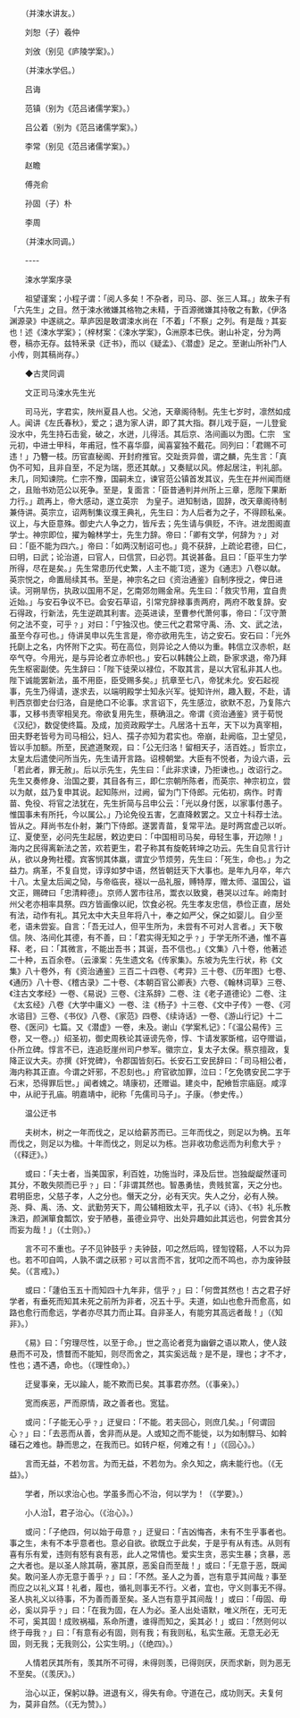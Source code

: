 <!-- { "loadSidebar": true } -->
　　（并涑水讲友。）

　　刘恕（子）羲仲

　　刘攽（别见《庐陵学案》。）

　　（并涑水学侣。）

　　吕诲

　　范镇（别为《范吕诸儒学案》。）

　　吕公着（别为《范吕诸儒学案》。）

　　李常（别见《范吕诸儒学案》。）

　　赵瞻

　　傅尧俞

　　孙固（子）朴

　　李周

　　（并涑水同调。）

　　----

　　涑水学案序录

　　祖望谨案；小程子谓：「阅人多矣！不杂者，司马、邵、张三人耳。」故朱子有「六先生」之目。然于涑水微嫌其格物之未精，于百源微嫌其持敬之有歉，《伊洛渊源录》中遂祧之。草庐因是敢谓涑水尚在「不着」「不察」之列。有是哉﹖其妄也！述《涑水学案》；（梓材案：《涑水学案》，洲原本已佚。谢山补定，分为两卷，稿亦无存。兹特釆录《迂书》，而以《疑孟》、《潜虚》足之。至谢山所补门人小传，则其稿尚存。）

　　◆古灵同调

　　文正司马涑水先生光

　　司马光，字君实，陜州夏县人也。父池，天章阁待制。先生七岁时，凛然如成人。闻讲《左氏春秋》，爱之；退为家人讲，即了其大指。群儿戏于庭，一儿登瓮没水中，先生持石击瓮，破之，水迸，儿得活。其后京、洛间画以为图。仁宗　宝元初，中进士甲科，年甫冠，性不喜华靡，闻喜宴独不戴花。同列曰：「君赐不可违！」乃簪一枝。历官直秘阁、开封府推官。交趾贡异兽，谓之麟，先生言：「真伪不可知，且非自至，不足为瑞，愿还其献。」又奏赋以风。修起居注，判礼部。未几，同知谏院。仁宗不豫，国嗣未立，谏官范公镇首发其议，先生在并州闻而继之，且贻书劝范公以死争。至是，复面言：「臣昔通判并州所上三章，愿陛下果断力行。」疏再上，帝大感动，遂立英宗　为皇子。进知制诰，固辞，改天章阁待制兼侍讲。英宗立，诏两制集议濮王典礼，先生曰：为人后者为之子，不得顾私亲。议上，与大臣意殊。御史六人争之力，皆斥去；先生请与俱贬，不许。进龙图阁直学士。神宗即位，擢为翰林学士，先生力辞。帝曰：「卿有文学，何辞为﹖」对曰：「臣不能为四六。」帝曰：「如两汉制诏可也。」竟不获辞，上疏论君德，曰仁，曰明，曰武；论治道，曰官人，曰信赏，曰必罚。其说甚备。且曰：「臣平生力学所得，尽在是矣。」先生常患历代史繁，人主不能览，遂为《通志》八卷以献。英宗悦之，命置局续其书。至是，神宗名之曰《资治通鉴》自制序授之，俾日进读。河朔旱伤，执政以国用不足，乞南郊勿赐金帛。先生曰：「救灾节用，宜自贵近始。」与安石争议不已。会安石草诏，引常兖辞禄事责两府，两府不敢复辞。安石得政，行新法，先生逆疏其利害。迩英进读，至曹参代萧何事，帝曰：「汉守萧何之法不变，可乎﹖」对曰：「宁独汉也。使三代之君常守禹、汤、文、武之法，虽至今存可也。」侍讲吴申以先生言是，帝亦欲用先生，访之安石。安石曰：「光外托劘上之名，内怀附下之实。苟在高位，则异论之人倚以为重。韩信立汉赤帜，赵卒气夺。今用光，是与异论者立赤帜也。」安石以韩魏公上疏，卧家求退，帝乃拜先生枢密副使。先生辞曰：「陛下徒荣以禄位，不取其言，是以大官私非其人也。陛下诚能罢新法，虽不用臣，臣受赐多矣。」抗章至七八，帝犹未允。安石起视事，先生乃得请，遂求去，以端明殿学士知永兴军。徙知许州，趣入觐，不赴，请判西京御史台归洛，自是绝口不论事。求言诏下，先生感泣，欲默不忍，乃复陈六事，又移书责宰相吴充。帝欲复用先生，蔡确沮之。帝谓《资治通鉴》贤于荀悦《汉纪》，数促使终篇。及成，加资政殿学士。凡居洛十五年，天下以为真宰相，田夫野老皆号为司马相公，妇人、孺子亦知为君实也。帝崩，赴阙临，卫士望见，皆以手加额。所至，民遮道聚观，曰：「公无归洛！留相天子，活百姓。」哲宗立，太皇太后遣使问所当先，先生请开言路。诏榜朝堂。大臣有不悦者，为设六语，云「若此者，罪无赦」。后以示先生，先生曰：「此非求谏，乃拒谏也。」改诏行之。先生又奏修身、治国之要，其目各有三，即仁宗朝所陈者，而英宗、神宗初立，尝以为献，兹乃复申其说。起知陈州，过阙，留为门下侍郎。元佑初，病作。时青苗、免役、将官之法犹在，先生折简与吕申公云：「光以身付医，以家事付愚子。惟国事未有所托，今以属公。」乃论免役五害，乞直降敕罢之。又立十科荐士法。皆从之。拜尚书左仆射，兼门下侍郎。遂罢青苗，复常平法。是时两宫虚己以听。辽、夏使至，必问先生起居，敕边吏曰：「中国相司马矣，毋轻生事，开边隙！」海内之民得离新法之苦，欢若更生，君子称其有旋乾转坤之功云。先生自见言行计从，欲以身殉社稷。宾客悯其体羸，谓宜少节烦劳，先生曰：「死生，命也。」为之益力。病革，不复自觉，谆谆如梦中语，然皆朝廷天下大事也。是年九月卒，年六十八。太皇太后闻之恸，与帝临丧，襚以一品礼服，赙特厚，赠太师、温国公，谥文正，赐碑曰「忠清粹德」。京师人罢市往吊，鬻衣以致奠，巷哭以过车。岭南封州父老亦相率具祭。四方皆画像以祀，饮食必祝。先生孝友忠信，恭俭正直，居处有法，动作有礼。其兄太中大夫旦年将八十，奉之如严父，保之如婴儿。自少至老，语未尝妄。自言：「吾无过人，但平生所为，未尝有不可对人言者。」天下敬信。陜、洛间化其德，有不善，曰：「君实得无知之乎﹖」于学无所不通，惟不喜释、老，曰：「其微言，不能出吾书；其诞，吾不信也。」《文集》八十卷，他著述二十种，五百余卷。（云濠案：先生遗文名《传家集》。东坡为先生行状，称《文集》八十卷外，有《资治通鉴》三百二十四卷、《考异》三十卷、《历年图》七卷、《通历》八十卷、《稽古录》二十卷、《本朝百官公卿表》六卷、《翰林词草》三卷、《注古文孝经》一卷、《易说》三卷、《注系辞》二卷、注《老子道德论》二卷、注《太玄经》八卷《大学中庸义》一卷、注《杨子》十三卷、《文中子传》一卷、《河水谘目》三卷、《书仪》八卷、《家范》四卷、《续诗话》一卷、《游山行记》十二卷、《医问》七篇。又《潜虚》一卷，未及。谢山《学案札记》：「《温公易传》三卷，又一卷。」）绍圣初，御史周秩论其诬谤先帝，惇、卞请发冢斲棺，诏夺赠谥，仆所立碑。惇言不已，连追贬崖州司户参军。徽宗立，复太子太保。蔡京擅政，复降正议大夫。亦撰《奸党碑》，令郡国皆刻石。长安石工安民辞曰：「司马相公者，海内称其正直。今谓之奸邪，不忍刻也。」府官欲加罪，泣曰：「乞免镌安民二字于石末，恐得罪后世。」闻者媿之。靖康初，还赠谥。建炎中，配飨哲宗庙庭。咸淳中，从祀于孔庙。明嘉靖中，祀称「先儒司马子」。子康。（参史传。）

　　温公迂书

　　夫树木，树之一年而伐之，足以给薪苏而已。三年而伐之，则足以为桷。五年而伐之，则足以为楹。十年而伐之，则足以为栋。岂非收功愈远而为利愈大乎﹖（《释迂》。）

　　或曰：「夫士者，当美国家，利百姓，功施当时，泽及后世。岂独龊龊然谨司其分，不敢失陨而已乎﹖」曰：「非谓其然也。智愚勇怯，贵贱贫富，天之分也。君明臣忠，父慈子孝，人之分也。僭天之分，必有天灾。失人之分，必有人殃。尧、舜、禹、汤、文、武勤劳天下，周公辅相致太平，孔子以《诗》、《书》礼乐教洙泗，颜渊箪食瓢饮，安于陋巷，虽德业异守、出处异趣如此其远也，何尝舍其分而妄为哉！」（《士则》。）

　　言不可不重也。子不见钟鼓乎﹖夫钟鼓，叩之然后鸣，铿訇镗鞳，人不以为异也。若不叩自鸣，人孰不谓之祆邪﹖可以言而不言，犹叩之而不鸣也，亦为废钟鼓矣。（《言戒》。）　

　　或曰：「蘧伯玉五十而知四十九年非，信乎﹖」曰：「何啻其然也！古之君子好学者，有垂死而知其未死之前所为非者，况五十乎。夫道，如山也愈升而愈高，如路也愈行而愈远，学者亦尽其力而止耳。自非圣人，有能穷其高远者哉！」（《知非》。）

　　《易》曰：「穷理尽性，以至于命。」世之高论者竞为幽僻之语以欺人，使人跂悬而不可及，愦瞀而不能知，则尽而舍之，其实奚远哉﹖是不是，理也；才不才，性也；遇不遇，命也。（《理性命》。）

　　迂叟事亲，无以踰人，能不欺而已矣。其事君亦然。（《事亲》。）

　　宽而疾恶，严而原情，政之善者也。宽猛。

　　或问：「子能无心乎﹖」迂叟曰：「不能。若夫回心，则庶几矣。」「何谓回心﹖」曰：「去恶而从善，舍非而从是。人或知之而不能徙，以为如制駻马、如斡磻石之难也。静而思之，在我而已。如转户枢，何难之有！」（《回心》。）

　　言而无益，不若勿言。为而无益，不若勿为。余久知之，病未能行也。（《无益》。）

　　学者，所以求治心也。学虽多而心不治，何以学为！（《学要》。）

　　小人治，君子治心。（《治心》。）

　　或问：「子绝四，何以始于毋意﹖」迂叟曰：「吉凶悔吝，未有不生乎事者也。事之生，未有不本乎意者也。意必自欲。欲既立于此矣，于是乎有从有违。从则有喜有乐有爱，违则有怒有哀有恶，此人之常情也。爱实生贪，恶实生暴；贪暴，恶之大者也。是以圣人除其萌，塞其原，恶奚自而至哉！」或曰：「无意于恶，既闻矣。敢问圣人亦无意于善乎﹖」曰：「不然。圣人之为善，岂有意乎其间哉﹖事至而应之以礼义耳！礼者，履也，循礼则事无不行。义者，宜也，守义则事无不得。圣人执礼义以待事，不为善而善至矣。圣人岂有意乎其间哉！」或曰：「毋固、毋必，奚以异乎﹖」曰：「在我为固，在人为必。圣人出处语默，唯义所在，无可无不可，奚其固！成败祸福，系命所遭，谁得而知之，奚其必！」或曰：「然则何以终于毋我﹖」曰：「有意有必有固，则有我；有我则私，私实生蔽。无意无必无固，则无我；无我则公，公实生明。」（《绝四》。）

　　人情若厌其所有，羡其所不可得，未得则羡，已得则厌，厌而求新，则为恶无不至矣。（《羡厌》。）

　　治心以正，保躬以静。进退有义，得失有命。守道在己，成功则天。夫复何为，莫非自然。（《无为赞》。）


